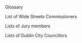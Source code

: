 Glossary

List of Wide Streets Commissioners

Lists of Jury members

Lists of Dublin City Councillors

